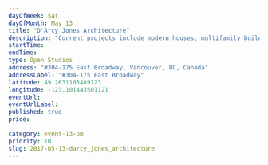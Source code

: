```yaml
---
dayOfWeek: Sat
dayOfMonth: May 13
title: "D'Arcy Jones Architecture"
description: "Current projects include modern houses, multifamily buildings, art galleries, small and large renovations, and interiors. Project models and the working studio will be on display."
startTime: 
endTime: 
type: Open Studios
address: "#304-175 East Broadway, Vancouver, BC, Canada"
addressLabel: "#304-175 East Broadway"
latitude: 49.2631105489123
longitude: -123.101443501121
eventUrl: 
eventUrlLabel: 
published: true
price: 

category: event-13-pm
priority: 10
slug: 2017-05-13-darcy_jones_architecture
---
```

